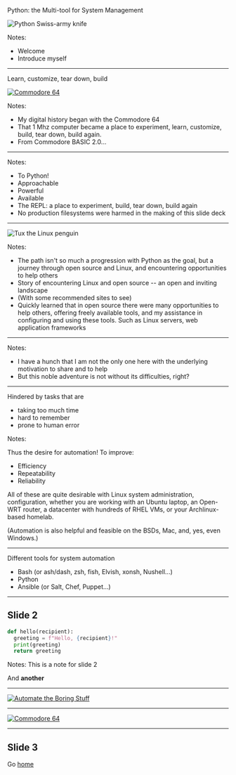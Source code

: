Python: the Multi-tool for System Management <!-- .element: class="r-fit-text" -->

![Python Swiss-army knife](/assets/python-tool-o.svg) <!-- .element: class="r-stretch" style="height: 50vh" -->

Notes:

- Welcome
- Introduce myself

---

Learn, customize, tear down, build

[![Commodore 64](/assets/c64.gif)<!-- .element: style="height: 40vh" -->][c64] 

[c64]: https://en.wikipedia.org/wiki/Commodore_64

Notes:

- My digital history began with the Commodore 64
- That  1 Mhz computer became a place to experiment, learn, customize, build, tear down, build again.
- From Commodore BASIC 2.0...

---

<!-- .slide: data-background-image="/assets/pyrepl.gif"  -->

Notes:

- To Python!
- Approachable
- Powerful
- Available
- The REPL: a place to experiment, build, tear down, build again
- No production filesystems were harmed in the making of this slide deck

---

<!-- .slide: data-background-image="/assets/oldrag.jpg" -->

![Tux the Linux penguin](/assets/tux.svg) <!-- .element: class="fragment fade-up" -->

Notes:
- The path isn't so much a progression with Python as the goal, but a journey through open source and Linux, and encountering opportunities to help others
- Story of encountering Linux and open source -- an open and inviting landscape
- (With some recommended sites to see)
- Quickly learned that in open source there were many opportunities to help others, offering freely available tools, and my assistance in configuring and using these tools. Such as Linux servers, web application frameworks

---

<!-- .slide: data-background-image="/assets/holding-hands.svg" data-background-size="85%" -->

Notes:
- I have a hunch that I am not the only one here with the underlying motivation to share and to help
- But this noble adventure is not without its difficulties, right?

---

Hindered by tasks that are

- taking too much time
- hard to remember
- prone to human error

Notes:

Thus the desire for automation! To improve:
- Efficiency
- Repeatability
- Reliability

All of these are quite desirable with Linux system administration, configuration, whether you are working with an Ubuntu laptop, an Open-WRT router, a datacenter with hundreds of RHEL VMs, or your Archlinux-based homelab.

(Automation is also helpful and feasible on the BSDs, Mac, and, yes, even Windows.)

---

Different tools for system automation

- Bash <span class="fragment" data-fragment-index="2">(or ash/dash, zsh, fish, Elvish, xonsh, Nushell...)</span>
- Python <!-- .element: class="fragment fade-left" data-fragment-index="3" style="color: #0c9"-->
- Ansible <span class="fragment" data-fragment-index="1">(or Salt, Chef, Puppet...)</span>

---

## Slide 2

```python [1-2|1-2,4|1-4]
def hello(recipient):
  greeting = f"Hello, {recipient}!"
  print(greeting)
  return greeting
```
Notes: This is a note for slide 2

And **another**

---

[![Automate the Boring Stuff](/assets/AutomatetheBoringStuff_cover.png)][boring]

[boring]: https://automatetheboringstuff.com/

---

[![Commodore 64](/assets/c64.gif)][c64]

---

## Slide 3

Go [home](#/first)

[c64]: https://en.wikipedia.org/wiki/Commodore_64
[boring]: https://automatetheboringstuff.com/
[libvirt]: https://www.libvirt.org/docs/libvirt-appdev-guide-python/en-US/html/
[shlex]: https://docs.python.org/3/library/shlex.html
